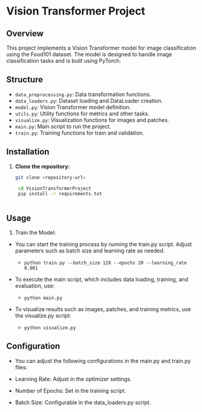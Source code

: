 
# Vision Transformer Project

## Overview
This project implements a Vision Transformer model for image classification using the Food101 dataset. The model is designed to handle image classification tasks and is built using PyTorch.

## Structure
- `data_preprocessing.py`: Data transformation functions.
- `data_loaders.py`: Dataset loading and DataLoader creation.
- `model.py`: Vision Transformer model definition.
- `utils.py`: Utility functions for metrics and other tasks.
- `visualize.py`: Visualization functions for images and patches.
- `main.py`: Main script to run the project.
- `train.py`: Training functions for train and validation.

## Installation

1. **Clone the repository:**
   ```bash
   git clone <repository-url>

    cd VisionTransformerProject
    pip install -r requirements.txt



## Usage
1. Train the Model:

- You can start the training process by running the train.py script. Adjust parameters such as batch size and learning rate as needed.
    - `python train.py --batch_size 128 --epochs 20 --learning_rate 0.001`

- To execute the main script, which includes data loading, training, and evaluation, use:
    - `python main.py`

- To visualize results such as images, patches, and training metrics, use the visualize.py script:
    - `python visualize.py`

## Configuration
- You can adjust the following configurations in the main.py and train.py files:

- Learning Rate: Adjust in the optimizer settings.
- Number of Epochs: Set in the training script.
- Batch Size: Configurable in the data_loaders.py script.



